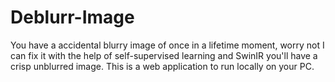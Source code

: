 # Deblurr-Image
You have a accidental blurry image of once in a lifetime moment, worry not I can fix it with the help of self-supervised learning and SwinIR you'll have a crisp unblurred image. This is a web application to run locally on your PC. 